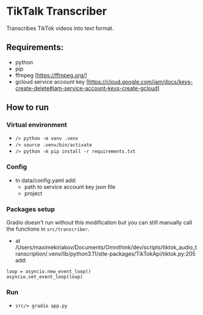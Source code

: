# TikTalk Transcriber

Transcribes TikTok videos into text format.

## Requirements:

- python
- pip
- ffmpeg [https://ffmpeg.org/]
- gcloud service account key [https://cloud.google.com/iam/docs/keys-create-delete#iam-service-account-keys-create-gcloud]

## How to run

### Virtual environment

- `/> python -m venv .venv`
- `/> source .venv/bin/activate`
- `/> python -m pip install -r requirements.txt`

### Config

- In data/config.yaml add:
  - path to service account key json file
  - project

### Packages setup

Gradio doesn't run without this modification but you can still manually call the functions in `src/transcriber`.

- at /Users/maximekiriakov/Documents/Omnithink/dev/scripts/tiktok_audio_transcription/.venv/lib/python3.11/site-packages/TikTokApi/tiktok.py:205 add:

```
loop = asyncio.new_event_loop()
asyncio.set_event_loop(loop)
```

### Run

- `src/> gradio app.py`

